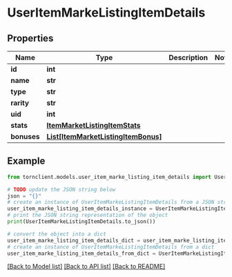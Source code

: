 # UserItemMarkeListingItemDetails


## Properties

Name | Type | Description | Notes
------------ | ------------- | ------------- | -------------
**id** | **int** |  | 
**name** | **str** |  | 
**type** | **str** |  | 
**rarity** | **str** |  | 
**uid** | **int** |  | 
**stats** | [**ItemMarketListingItemStats**](ItemMarketListingItemStats.md) |  | 
**bonuses** | [**List[ItemMarketListingItemBonus]**](ItemMarketListingItemBonus.md) |  | 

## Example

```python
from tornclient.models.user_item_marke_listing_item_details import UserItemMarkeListingItemDetails

# TODO update the JSON string below
json = "{}"
# create an instance of UserItemMarkeListingItemDetails from a JSON string
user_item_marke_listing_item_details_instance = UserItemMarkeListingItemDetails.from_json(json)
# print the JSON string representation of the object
print(UserItemMarkeListingItemDetails.to_json())

# convert the object into a dict
user_item_marke_listing_item_details_dict = user_item_marke_listing_item_details_instance.to_dict()
# create an instance of UserItemMarkeListingItemDetails from a dict
user_item_marke_listing_item_details_from_dict = UserItemMarkeListingItemDetails.from_dict(user_item_marke_listing_item_details_dict)
```
[[Back to Model list]](../README.md#documentation-for-models) [[Back to API list]](../README.md#documentation-for-api-endpoints) [[Back to README]](../README.md)


